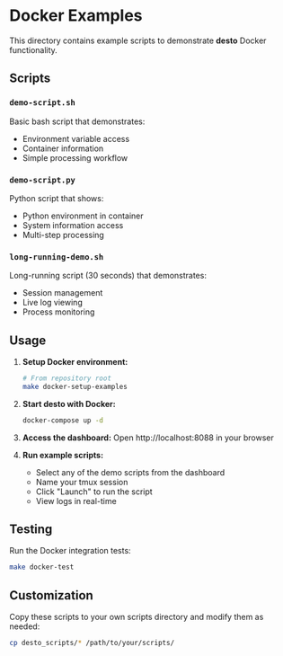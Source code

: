 # Docker Examples

This directory contains example scripts to demonstrate **desto** Docker functionality.

## Scripts

### `demo-script.sh`
Basic bash script that demonstrates:
- Environment variable access
- Container information
- Simple processing workflow

### `demo-script.py`
Python script that shows:
- Python environment in container
- System information access
- Multi-step processing

### `long-running-demo.sh`
Long-running script (30 seconds) that demonstrates:
- Session management
- Live log viewing
- Process monitoring

## Usage

1. **Setup Docker environment:**
   ```bash
   # From repository root
   make docker-setup-examples
   ```

2. **Start desto with Docker:**
   ```bash
   docker-compose up -d
   ```

3. **Access the dashboard:**
   Open http://localhost:8088 in your browser

4. **Run example scripts:**
   - Select any of the demo scripts from the dashboard
   - Name your tmux session
   - Click "Launch" to run the script
   - View logs in real-time

## Testing

Run the Docker integration tests:
```bash
make docker-test
```

## Customization

Copy these scripts to your own scripts directory and modify them as needed:
```bash
cp desto_scripts/* /path/to/your/scripts/
```
